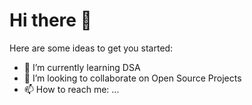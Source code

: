 # Hi there 👋

Here are some ideas to get you started:

- 🌱 I’m currently learning DSA
- 👯 I’m looking to collaborate on Open Source Projects
- 📫 How to reach me: ...
